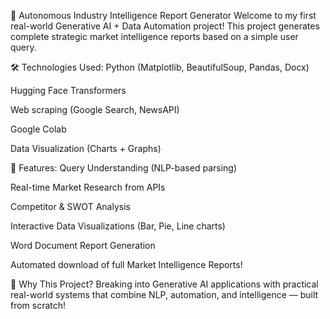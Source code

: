🚀 Autonomous Industry Intelligence Report Generator
Welcome to my first real-world Generative AI + Data Automation project!
This project generates complete strategic market intelligence reports based on a simple user query.

🛠 Technologies Used:
Python (Matplotlib, BeautifulSoup, Pandas, Docx)

Hugging Face Transformers

Web scraping (Google Search, NewsAPI)

Google Colab

Data Visualization (Charts + Graphs)

📄 Features:
Query Understanding (NLP-based parsing)

Real-time Market Research from APIs

Competitor & SWOT Analysis

Interactive Data Visualizations (Bar, Pie, Line charts)

Word Document Report Generation

Automated download of full Market Intelligence Reports!

🎯 Why This Project?
Breaking into Generative AI applications with practical real-world systems that combine NLP, automation, and intelligence — built from scratch!


